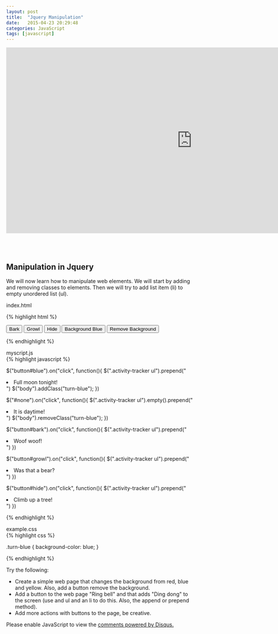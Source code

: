 ```yaml
---
layout: post
title:  "Jquery Manipulation"
date:   2015-04-23 20:29:48
categories: JavaScript
tags: [javascript]
---
```


<iframe src="https://player.vimeo.com/video/127943484" width="1000" height="500" frameborder="0" webkitallowfullscreen mozallowfullscreen allowfullscreen></iframe>

<br><br>

<div class="not-on-video">
  <h2>Manipulation in Jquery</h2>
  <p>We will now learn how to manipulate web elements.  We will start by adding and removing classes to elements.  Then we will try to add list item (li) to empty unordered list (ul).</p>
</div>  

<figcaption>index.html</figcaption>

{% highlight html %}

<!DOCTYPE html>
<html>
  <head>
    <link rel="stylesheet" type="text/css" href="css/example.css">
  </head>
  <body>
    <div class="actions">
      <button id="bark">Bark</button>
      <button id="growl">Growl</button>
      <button id="hide">Hide</button>
      <button id="blue">Background Blue</button>
      <button id="none">Remove Background</button>
    </div>
    <div class="activity-tracker">
      <ul></ul>
    </div>  
    <script src="scripts/jquery-1.11.3.js"></script>
    <script src="scripts/myscript.js"></script>
  </body>  
</html>

{% endhighlight %}

<figcaption>myscript.js</figcaption>
{% highlight javascript %}

$("button#blue").on("click", function(){
  $(".activity-tracker ul").prepend("<li>Full moon tonight!</li>")
  $("body").addClass("turn-blue");
})

$("#none").on("click", function(){
  $(".activity-tracker ul").empty().prepend("<li>It is daytime!</li>")
  $("body").removeClass("turn-blue");
})

$("button#bark").on("click", function(){
  $(".activity-tracker ul").prepend("<li>Woof woof!</li>")
})

$("button#growl").on("click", function(){
  $(".activity-tracker ul").prepend("<li>Was that a bear?</li>")
})

$("button#hide").on("click", function(){
  $(".activity-tracker ul").prepend("<li>Climb up a tree!</li>")
})

{% endhighlight %}

<figcaption>example.css</figcaption>
{% highlight css %}

.turn-blue {
  background-color: blue;
}

{% endhighlight %}



<p>Try the following:</p>
<ul>
  <li>Create a simple web page that changes the background from red, blue and yellow.  Also, add a button remove the background.</li>
  <li>Add a button to the web page "Ring bell" and that adds "Ding dong" to the screen (use and ul and an li to do this. Also, the append or prepend method).</li>
  <li>Add more actions with buttons to the page, be creative.</li>
</ul>  

<div id="disqus_thread"></div>
<script type="text/javascript">
    /* * * CONFIGURATION VARIABLES * * */
    var disqus_shortname = 'devschool';

    /* * * DON'T EDIT BELOW THIS LINE * * */
    (function() {
        var dsq = document.createElement('script'); dsq.type = 'text/javascript'; dsq.async = true;
        dsq.src = '//' + disqus_shortname + '.disqus.com/embed.js';
        (document.getElementsByTagName('head')[0] || document.getElementsByTagName('body')[0]).appendChild(dsq);
    })();
</script>
<noscript>Please enable JavaScript to view the <a href="https://disqus.com/?ref_noscript" rel="nofollow">comments powered by Disqus.</a></noscript>

